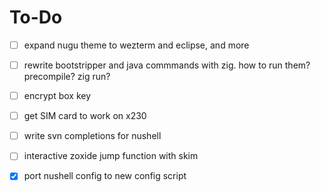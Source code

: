 # To-Do

- [ ] expand nugu theme to wezterm and eclipse, and more
- [ ] rewrite bootstripper and java commmands with zig. how to run them? precompile? zig run?
- [ ] encrypt box key
- [ ] get SIM card to work on x230
- [ ] write svn completions for nushell
- [ ] interactive zoxide jump function with skim
- [x] port nushell config to new config script

